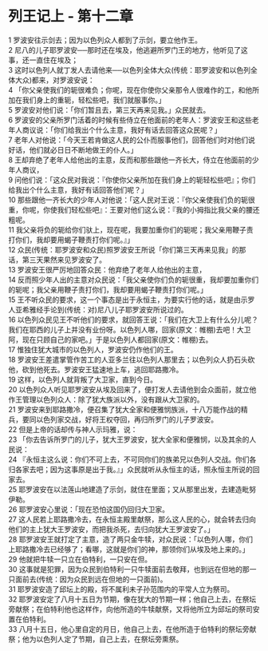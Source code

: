 # 列王记上 - 第十二章
  
 1 罗波安往示剑去；因为以色列众人都到了示剑，要立他作王。  
 2 尼八的儿子耶罗波安──那时还在埃及，他逃避所罗门王的地方，他听见了这事，还一直住在埃及；  
 3 这时以色列人就丁发人去请他来──以色列全体大众(传统：耶罗波安和以色列全体大众)都来，对罗波安说：  
 4 「你父亲使我们的轭很难负；你呢，现在你使你父亲那令人很难作的工，和他所加在我们身上的重轭，轻松些吧，我们就服事你。」  
 5 罗波安对他们说：「你们暂且去，第三天再来见我。」众民就去。  
 6 罗波安的父亲所罗门活着的时候有些侍立在他面前的老年人：罗波安王和这些老年人商议说：「你们给我出个什么主意，我好有话去回答这众民呢？」  
 7 老年人对他说：「今天王若肯做这人民的公仆而服事他们，回答他们时对他们说好话，他们就必日日不断地做王的仆人。」  
 8 王却弃绝了老年人给他出的主意，反而和那些跟他一齐长大，侍立在他面前的少年人商议，  
 9 问他们说：「这众民对我说：『你使你父亲所加在我们身上的轭轻松些吧』；你们给我出个什么主意，我好有话回答他们呢？」  
 10 那些跟他一齐长大的少年人对他说：「这人民对王说：『你父亲使我们负的轭很重，你呢，你使我们轻松些吧』：王要对他们这么说：『我的小拇指比我父亲的腰还粗呢。  
 11 我父亲将负的轭给你们驮上，现在呢，我要加重你们的轭呢；我父亲用鞭子责打你们，我却要用蝎子鞭责打你们呢。』」  
 12 众民(传统：耶罗波安和众民)照罗波安王所说「你们第三天再来见我」的那话，第三天果然来见罗波安了。  
 13 罗波安王很严厉地回答众民：他弃绝了老年人给他出的主意，  
 14 反而照少年人出的主意对众民说：「我父亲使你们负的轭很重，我却要加重你们的轭呢；我父亲用鞭子责打你们，我却要用蝎子鞭责打你们呢。」  
 15 王不听众民的要求，这一个事态是出于永恒主，为要实行他的话，就是由示罗人亚希雅经手论到(传统：对)尼八儿子耶罗波安所说过的。  
 16 以色列众民见王不听他们的要求，就回答王说：「我们在大卫上有什么分儿呢？我们在耶西的儿子上并没有业份呀。以色列人哪，回家(原文：帷棚)去吧！大卫阿，现在只顾自己的家吧。」于是以色列人都回家(原文：帷棚)去。  
 17 惟独住犹大城市的以色列人，罗波安仍作他们的王。  
 18 罗波安王差遣掌管作苦工的人亚多兰往以色列人那里去；以色列众人扔石头砍他，砍到他死去。罗波安王猛速地上车，逃回耶路撒冷。  
 19 这样，以色列人就背叛了大卫家，直到今日。  
 20 以色列众人听见耶罗波安从埃及回来了，便打发人去请他到会众面前，就立他作王管理以色列众人：除了犹大族派以外，没有跟从大卫家的。  
 21 罗波安来到耶路撒冷，便召集了犹大全家和便雅悯族派，十八万能作战的精兵，要同以色列家交战，好将王权夺回，再归所罗门的儿子罗波安。  
 22 但是上帝的话却传与神人示玛雅，说：  
 23 「你去告诉所罗门的儿子，犹大王罗波安，犹大全家和便雅悯，以及其余的人民说：  
 24 『永恒主这么说：你们不可上去，不可同你们的族弟兄以色列人交战。你们各归各家去吧；因为这事原是出于我。』」众民就听从永恒主的话，照永恒主所说的回家去。  
 25 耶罗波安在以法莲山地建造了示剑，就住在里面；又从那里出发，去建造毗努伊勒。  
 26 耶罗波安心里说：「现在恐怕这国仍回归大卫家。  
 27 这人民若上耶路撒冷去，在永恒主殿里献祭，那么这人民的心，就会转去归向他们的主上犹大王罗波安，而把我杀死，去归向犹大王罗波安了。」  
 28 耶罗波安王就打定了主意，造了两只金牛犊，对众民说：「以色列人哪，你们上耶路撒冷去已经够了；看哪，这就是你们的神，那领你们从埃及地上来的。」  
 29 他就把牛犊一只立在伯特利，一只安在但。  
 30 这事就是犯罪，因为众民到伯特利一只牛犊面前去敬拜，也到远在但地的那一只面前去(传统：因为众民到远在但地的一只面前)。  
 31 耶罗波安造了邱坛上的殿，将不属利未子孙范围内的平常人立为祭司。  
 32 耶罗波安定了八月十五日为节期，像在犹大的节期一样；他自己上去，在祭坛旁献祭；在伯特利他也这样作，向他所造的牛犊献祭，又将他所立为邱坛的祭司安置在伯特利。  
 33 八月十五日，他心里自定的月日，他自己上去，在他所造于伯特利的祭坛旁献祭；他为以色列人定了节期，自己上去，在祭坛旁熏祭。
